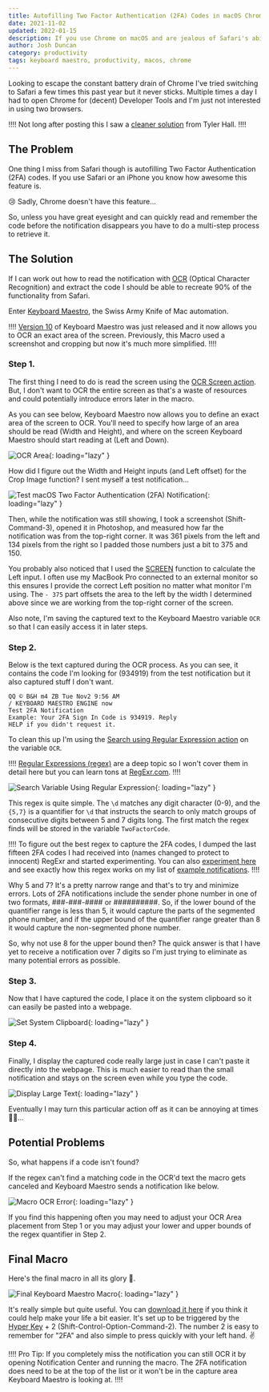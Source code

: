 ```yaml
---
title: Autofilling Two Factor Authentication (2FA) Codes in macOS Chrome
date: 2021-11-02
updated: 2022-01-15
description: If you use Chrome on macOS and are jealous of Safari's ability to autofill Two Factor Authentication (2FA) security codes checkout this sweet Keyboard Maestro macro.
author: Josh Duncan
category: productivity
tags: keyboard maestro, productivity, macos, chrome
---
```


Looking to escape the constant battery drain of Chrome I've tried switching to Safari a few times this past year but it never sticks. Multiple times a day I had to open Chrome for (decent) Developer Tools and I'm just not interested in using two browsers.

!!!!
Not long after posting this I saw a <a href="https://tyler.io/a-better-way-to-copy-two-factor-codes-on-macos">cleaner solution</a> from Tyler Hall.
!!!!

## The Problem

One thing I miss from Safari though is autofilling Two Factor Authentication (2FA) codes. If you use Safari or an iPhone you know how awesome this feature is.

😢 Sadly, Chrome doesn't have this feature...

So, unless you have great eyesight and can quickly read and remember the code before the notification disappears you have to do a multi-step process to retrieve it.

## The Solution

If I can work out how to read the notification with [OCR](https://en.wikipedia.org/wiki/Optical_character_recognition) (Optical Character Recognition) and extract the code I should be able to recreate 90% of the functionality from Safari.

Enter [Keyboard Maestro](https://www.keyboardmaestro.com/main/), the Swiss Army Knife of Mac automation.

!!!!
[Version 10](https://www.stairways.com/press/2021-11-02) of Keyboard Maestro was just released and it now allows you to OCR an exact area of the screen. Previously, this Macro used a screenshot and cropping but now it's much more simplified.
!!!!

### Step 1.

The first thing I need to do is read the screen using the [OCR Screen action](https://wiki.keyboardmaestro.com/action/OCR_Image?redirect=1). But, I don't want to OCR the entire screen as that's a waste of resources and could potentially introduce errors later in the macro.

As you can see below, Keyboard Maestro now allows you to define an exact area of the screen to OCR. You'll need to specify how large of an area should be read (Width and Height), and where on the screen Keyboard Maestro should start reading at (Left and Down).

![OCR Area](/static/images/keyboard-maestro-2fa-step-1.png){: loading="lazy" }

How did I figure out the Width and Height inputs (and Left offset) for the Crop Image function? I sent myself a test notification...

![Test macOS Two Factor Authentication (2FA) Notification](/static/images/test-2fa-notification.png){: loading="lazy" }

Then, while the notification was still showing, I took a screenshot (Shift-Command-3), opened it in Photoshop, and measured how far the notification was from the top-right corner. It was 361 pixels from the left and 134 pixels from the right so I padded those numbers just a bit to 375 and 150.

You probably also noticed that I used the [SCREEN](https://wiki.keyboardmaestro.com/function/SCREEN?redirect=1) function to calculate the Left input. I often use my MacBook Pro connected to an external monitor so this ensures I provide the correct Left position no matter what monitor I'm using. The `- 375` part offsets the area to the left by the width I determined above since we are working from the top-right corner of the screen.

Also note, I'm saving the captured text to the Keyboard Maestro variable `OCR` so that I can easily access it in later steps.

### Step 2.

Below is the text captured during the OCR process. As you can see, it contains the code I'm looking for (934919) from the test notification but it also captured stuff I don't want.

```
QQ © B&H m4 ZB Tue Nov2 9:56 AM
/ KEYBOARD MAESTRO ENGINE now
Test 2FA Notification
Example: Your 2FA Sign In Code is 934919. Reply
HELP if you didn't request it.
```

To clean this up I'm using the [Search using Regular Expression action](https://wiki.keyboardmaestro.com/action/Search_using_Regular_Expression?redirect=1) on the variable `OCR`.

!!!!
[Regular Expressions (regex)](https://en.wikipedia.org/wiki/Regular_expression) are a deep topic so I won't cover them in detail here but you can learn tons at [RegExr.com](https://regexr.com/).
!!!!

![Search Variable Using Regular Expression](/static/images/keyboard-maestro-2fa-step-2.png){: loading="lazy" }

This regex is quite simple. The `\d` matches any digit character (0-9), and the `{5,7}` is a quantifier for `\d` that instructs the search to only match groups of consecutive digits between 5 and 7 digits long. The first match the regex finds will be stored in the variable `TwoFactorCode`.

!!!!
To figure out the best regex to capture the 2FA codes, I dumped the last fifteen 2FA codes I had received into (names changed to protect to innocent) RegExr and started experimenting. You can also [experiment here](https://regexr.com/68lnv) and see exactly how this regex works on my list of [example notifications](/static/downloads/sample-2fa-codes.txt).
!!!!

Why 5 and 7? It's a pretty narrow range and that's to try and minimize errors. Lots of 2FA notifications include the sender phone number in one of two formats, ###-###-#### or ##########. So, if the lower bound of the quantifier range is less than 5, it would capture the parts of the segmented phone number, and if the upper bound of the quantifier range greater than 8 it would capture the non-segmented phone number.

So, why not use 8 for the upper bound then? The quick answer is that I have yet to receive a notification over 7 digits so I'm just trying to eliminate as many potential errors as possible.

### Step 3.

Now that I have captured the code, I place it on the system clipboard so it can easily be pasted into a webpage.

![Set System Clipboard](/static/images/keyboard-maestro-2fa-step-3.png){: loading="lazy" }

### Step 4.

Finally, I display the captured code really large just in case I can't paste it directly into the webpage. This is much easier to read than the small notification and stays on the screen even while you type the code.

![Display Large Text](/static/images/keyboard-maestro-2fa-step-4.png){: loading="lazy" }

Eventually I may turn this particular action off as it can be annoying at times 🤷‍♂️...

## Potential Problems

So, what happens if a code isn't found?

If the regex can't find a matching code in the OCR'd text the macro gets canceled and Keyboard Maestro sends a notification like below.

![Macro OCR Error](/static/images/keyboard-maestro-2fa-error.png){: loading="lazy" }

If you find this happening often you may need to adjust your OCR Area placement from Step 1 or you may adjust your lower and upper bounds of the regex quantifier in Step 2.

## Final Macro

Here's the final macro in all its glory 🙌.

![Final Keyboard Maestro Macro](/static/images/keyboard-maestro-2fa-step-final.png){: loading="lazy" }

It's really simple but quite useful. You can [download it here](/static/downloads/OCR-macOS-2FA-Notification-Codes.kmmacros) if you think it could help make your life a bit easier. It's set up to be triggered by the [Hyper Key](https://brettterpstra.com/2017/06/15/a-hyper-key-with-karabiner-elements-full-instructions/) + 2 (Shift-Control-Option-Command-2). The number 2 is easy to remember for "2FA" and also simple to press quickly with your left hand. ✌️

!!!!
Pro Tip: If you completely miss the notification you can still OCR it by opening Notification Center and running the macro. The 2FA notification does need to be at the top of the list or it won't be in the capture area Keyboard Maestro is looking at.
!!!!